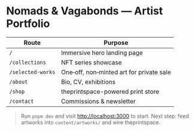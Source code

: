 # Nomads & Vagabonds — Artist Portfolio

| Route | Purpose |
|-------|---------|
| `/` | Immersive hero landing page |
| `/collections` | NFT series showcase |
| `/selected-works` | One‑off, non‑minted art for private sale |
| `/about` | Bio, CV, exhibitions |
| `/shop` | theprintspace-powered print store |
| `/contact` | Commissions & newsletter |

> Run `pnpm dev` and visit <http://localhost:3000> to start. Next step: feed artworks into `content/artworks/` and wire theprintspace.
